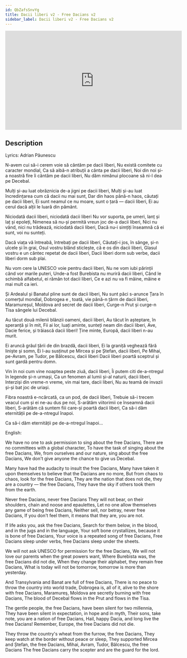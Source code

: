 ```yaml
---
id: QbZafsSnvYg
title: Dacii liberi v2 - Free Dacians v2
sidebar_label: Dacii liberi v2 - Free Dacians v2
---
```


<iframe
  width="560"
  height="315"
  src="https://www.youtube.com/embed/QbZafsSnvYg"
  title="YouTube video player"
  frameborder="0"
  allow="accelerometer; autoplay; clipboard-write; encrypted-media; gyroscope; picture-in-picture; web-share"
  referrerpolicy="strict-origin-when-cross-origin"
  allowfullscreen
></iframe>

## Description

Lyrics: Adrian Păunescu

N-avem cui să-i cerem voie să cântăm pe dacii liberi,
Nu există comitete cu caracter mondial,
Ca să aibă-n atribuții a cânta pe dacii liberi,
Noi din noi și-a noastră fire îi cântăm pe dacii liberi,
Nu dăm nimănui plocoane să ni-l dea pe Decebal.

Mulți și-au luat obrăznicia de-a jigni pe dacii liberi,
Mulți și-au luat încredințarea cum că dacii nu mai sunt,
Dar din haos până-n haos, căutați pe dacii liberi,
Ei sunt neamul ce nu moare, sunt o țară — dacii liberi,
Ei au cerul dacă alții le luară din pământ.

Niciodată dacii liberi, niciodată dacii liberi
Nu vor suporta, pe umeri, lanț și laț și epoleți,
Nimenea să nu-și permită vreun joc de-a dacii liberi,
Nici nu vând, nici nu trădează, niciodată dacii liberi,
Dacă nu-i simțiți înseamnă că ei sunt, voi nu sunteți.

Dacă viața vă întreabă, întrebați pe dacii liberi,
Căutați-i jos, în sânge, și-n ulcele și în grai,
Osul vostru blând sticlește, că e os din dacii liberi,
Glasul vostru e un cântec repetat de dacii liberi,
Dacii liberi dorm sub verbe, dacii liberi dorm sub plai.

Nu vom cere la UNESCO voie pentru dacii liberi,
Nu ne vom iubi părinții când vor marile puteri,
Unde-a fost Burebista nu muriră dacii liberi,
Când le schimbă alfabetul, ei rămân tot dacii liberi,
Ce e azi nu va fi mâine, mâine e mai mult ca ieri.

Și Ardealul și Banatul pline sunt de dacii liberi,
Nu sunt păci s-arunce Țara în comerțul mondial,
Dobrogea e , toată, vie până-n țărm de dacii liberi,
Maramureșul, Moldova ard secret de dacii liberi,
Curge-n Prut și curge-n Tisa sângele lui Decebal.

Au tăcut două milenii blânzii oameni, dacii liberi,
Au tăcut în așteptare, în speranță și în mit,
Fii ai lor, luați aminte, sunteți neam din dacii liberi,
Ave, Dacie ferice, și trăiască dacii liberi!
Ține minte, Europă, dacii liberi n-au murit.

Ei aruncă grâul țării de din brazdă, dacii liberi,
Ei la graniță veghează fără liniște și somn,
Ei l-au susținut pe Mircea și pe Ștefan, dacii liberi,
Pe Mihai, pe-Avram, pe Tudor, pe Bălcescu, dacii liberi
Dacii liberi poartă sceptrul și sunt gardă pentru domn.

Vin în noi cum vine noaptea peste ziuă, dacii liberi,
Îi putem citi de-a-ntregul în legende și-n urmași,
Ca un fenomen al lumii și-al naturii, dacii liberi,
Interziși din vreme-n vreme, vin mai tare, dacii liberi,
Nu au teamă de invazii și-și bat joc de uriași.

Fibra noastră e-ncărcată, ca un pod, de dacii liberi,
Trebuie să-i trecem veacul cum și ei ne-au dus pe noi,
S-arătăm viitorimii ce înseamnă dacii liberi,
S-arătăm că suntem fiii care-și poartă dacii liberi,
Ca să-i dăm eternității pe de-a-ntregul înapoi.

Ca să-i dăm eternității 
pe de-a-ntregul 
înapoi...

English:

We have no one to ask permission to sing about the free Dacians,
There are no committees with a global character,
To have the task of singing about the free Dacians,
We, from ourselves and our nature, sing about the free Dacians,
We don't give anyone the chance to give us Decebal.

Many have had the audacity to insult the free Dacians,
Many have taken it upon themselves to believe that the Dacians are no more,
But from chaos to chaos, look for the free Dacians,
They are the nation that does not die, they are a country — the free Dacians,
They have the sky if others took them from the earth.

Never free Dacians, never free Dacians
They will not bear, on their shoulders, chain and noose and epaulettes,
Let no one allow themselves any game of being free Dacians,
Neither sell, nor betray, never free Dacians,
If you don't feel them, it means that they are, you are not.

If life asks you, ask the free Dacians,
Search for them below, in the blood, and in the jugs and in the language,
Your soft bone crystallizes, because it is bone of free Dacians,
Your voice is a repeated song of free Dacians,
Free Dacians sleep under verbs, free Dacians sleep under the sheets.

We will not ask UNESCO for permission for the free Dacians,
We will not love our parents when the great powers want,
Where Burebista was, the free Dacians did not die,
When they change their alphabet, they remain free Dacians,
What is today will not be tomorrow, tomorrow is more than yesterday.

And Transylvania and Banat are full of free Dacians,
There is no peace to throw the country into world trade,
Dobrogea is, all of it, alive to the shore with free Dacians,
Maramureș, Moldova are secretly burning with free Dacians,
The blood of Decebal flows in the Prut and flows in the Tisa.

The gentle people, the free Dacians, have been silent for two millennia,
They have been silent in expectation, in hope and in myth,
Their sons, take note, you are a nation of free Dacians,
Hail, happy Dacia, and long live the free Dacians!
Remember, Europe, the free Dacians did not die.

They throw the country's wheat from the furrow, the free Dacians,
They keep watch at the border without peace or sleep,
They supported Mircea and Ștefan, the free Dacians,
Mihai, Avram, Tudor, Bălcescu, the free Dacians
The free Dacians carry the scepter and are the guard for the lord.
